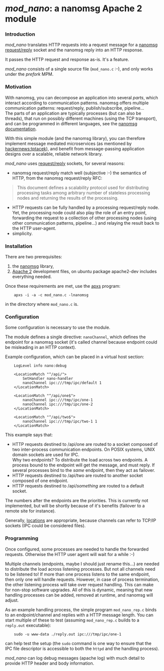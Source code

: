 # *mod\_nano*: a nanomsg Apache 2 module

### Introduction

*mod\_nano* translates HTTP requests into a request message for a [nanomsg][] [request/reply][reqrep] socket and the nanomsg reply into an HTTP response.

It passes the HTTP request and response as-is. It's a feature.

*mod\_nano* consists of a single source file (`mod_nano.c` :-), and only works under the *prefork* MPM.


[nanomsg]: http://nanomsg.org/ "nanomsg"
[reqrep]: http://nanomsg.org/v0.8/nn_reqrep.7.html "REQREP"

### Motivation

With nanomsg, you can decompose an application into several *parts*, which interact according to communication patterns.
nanomsg offers multiple communication patterns: request/reply, publish/subscribe, pipeline...  
The parts of an application are typically processes (but can also be threads), that run on possibly different machines (using the TCP transport), and can be programmed in different languages, see the [nanomsg documentation][nanomsgdoc].

With this simple module (and the nanomsg library), you can therefore implement message mediated microservices (as mentioned by [hackernews:tptacek][tptacek]), and benefit from message-passing application designs over a scalable, reliable network library.

*mod\_nano* uses [request/reply][reqrep] sockets, for several reasons:

- nanomsg request/reply match well (subjective :-) the semantics of HTTP, from the nanomsg request/reply RFC:
> This document defines a scalability protocol used for distributing
> processing tasks among arbitrary number of stateless processing nodes
> and returning the results of the processing.

- HTTP requests can be fully handled by a processing request/reply node.
  Yet, the processing node could also play the role of an entry point, forwarding the request 
  to a collection of other processing nodes (using other communication patterns, pipeline...) 
  and relaying the result back to the HTTP user-agent.
- simplicity.

[tptacek]: https://news.ycombinator.com/user?id=tptacek "tptacek"
[nanomsgdoc]: http://nanomsg.org/documentation.html "nanomsg documentation"

### Installation

There are two prerequisites: 

1.  the [nanomsg][] library, 
2.  [Apache 2][apache2] development files, on ubuntu package apache2-dev includes everything needed. 

Once these requirements are met, use the [apxs][] program:

		apxs -i -a -c mod_nano.c -lnanomsg

in the directory where `mod_nano.c` is.

[apache2]: https://httpd.apache.org/ "apache http server"
[apxs]: https://httpd.apache.org/docs/current/programs/apxs.html "APache eXtenSion Tool"

### Configuration

Some configuration is necessary to use the module.

The module defines a single directive: `nanoChannel`, which defines the endpoint for a nanomsg socket 
(it's called channel because endpoint could be misleading in an HTTP context).

Example configuration, which can be placed in a virtual host section:

		LogLevel info nano:debug

		<LocationMatch "^/api/">
			SetHandler nano-handler
			nanoChannel ipc:///tmp/ipc/default 1
		</LocationMatch>

		<LocationMatch "^/api/one$">
			nanoChannel ipc:///tmp/ipc/one-1
			nanoChannel ipc:///tmp/ipc/one-2
		</LocationMatch>

		<LocationMatch "^/api/two$">
			nanoChannel ipc:///tmp/ipc/two-1 1
		</LocationMatch>

This example says that:

- HTTP requests destined to /api/one are routed to a socket composed of two inter-process communication endpoints.
On POSIX systems, UNIX domain sockets are used for IPC.   
Why two endpoints? To distribute the load across two endpoints.
A process bound to the endpoint will get the message, and must reply.
If several processes bind to the _same_ endpoint, then they act as failover.
- HTTP requests destined to /api/two are routed to another socket composed of one endpoint.
- HTTP requests destined to /api/_something_ are routed to a default socket.

The numbers after the endpoints are the priorities. 
This is currently not implemented, but will be shortly because of it's benefits (failover to a remote site for instance).

Generally, [locations][locationdir] are appropriate, because channels can refer to TCP/IP sockets (IPC could be considered files).

[locationdir]: https://httpd.apache.org/docs/current/mod/core.html#locationmatch "Location directive"

### Programming

Once configured, some processes are needed to handle the forwarded requests.
Otherwise the HTTP user agent will wait for a while :-)

Multiple channels (endpoints, maybe I should just rename this...) are needed to distribute the load across listening processes.
But not all channels need to be listened to!
If more than one process listens to the same endpoint, then only one will handle requests.
However, in case of process termination, the other listening process will take over request handling.
This can make for non-stop software upgrades.
All of this is dynamic, meaning that new handling processes can be added, removed at runtime, and nanomsg will adjust.

As an example handling process, the simple program `mod_nano_rep.c` binds to an endpoint/channel and replies with a HTTP message length.
You can start multiple of these to test (assuming `mod_nano_rep.c` builds to a `reply.out` executable):

		sudo -u www-data ./reply.out ipc:///tmp/ipc/one-1

can help test the setup (the `sudo` command is one way to ensure that the IPC file descriptor is accessible to both the `httpd` and the handling process).

*mod\_nano* can log debug messages (apache log) with much detail to provide HTTP header and body information.

